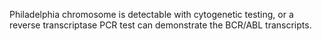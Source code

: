 Philadelphia chromosome is detectable with cytogenetic testing, or a reverse transcriptase PCR test can demonstrate the BCR/ABL transcripts.